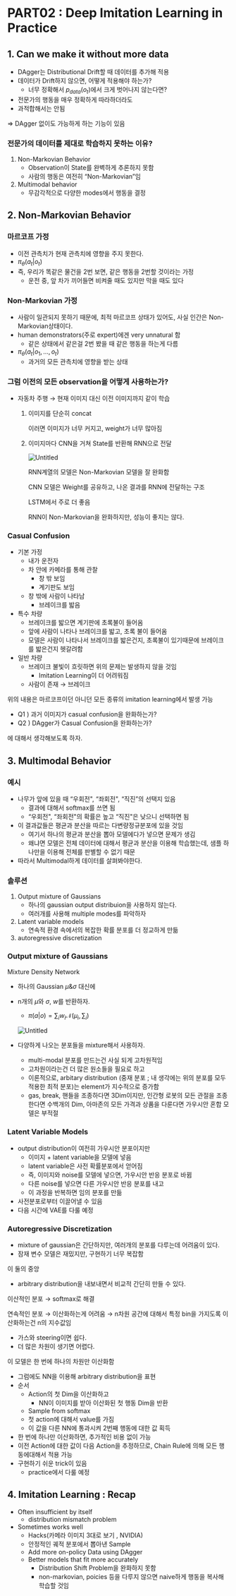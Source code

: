 # PART02 : Deep Imitation Learning in Practice

## 1. Can we make it without more data

- DAgger는 Distributional Drift할 때 데이터를 추가해 적용
- 데이터가 Drift하지 않으면, 어떻게 적용해야 하는가?
    - 너무 정확해서   $p_{data}(o_t)$에서 크게 벗어나지 않는다면?
- 전문가의 행동을 매우 정확하게 따라하더라도
- 과적합해서는 안됨

⇒ DAgger 없이도 가능하게 하는 기능이 있음

### 전문가의 데이터를 제대로 학습하지 못하는 이유?

1. Non-Markovian Behavior
    - Observation이 State를 완벽하게 추론하지 못함
    - 사람의 행동은 여전히 “Non-Markovian”임
2.  Multimodal behavior
    - 무감각적으로 다양한 modes에서 행동을 결정

## 2. Non-Markovian Behavior

### 마르코프 가정

- 이전 관측치가 현재 관측치에 영향을 주지 못한다.
- $\pi_\theta(a_t|o_t)$
- 즉, 우리가 똑같은 물건을 2번 보면, 같은 행동을 2번할 것이라는 가정
    - 운전 중, 앞 차가 끼어들면 비켜줄 때도 있지만 막을 때도 있다

### Non-Markovian 가정

- 사람이 일관되지 못하기 때문에, 최적 마르코프 상태가 있어도, 사실 인간은 Non-Markovian상태이다.
- human demonstrators(주로 expert)에겐 very unnatural 함
    - 같은 상태에서 같은걸 2번 봤을 때 같은 행동을 하는게 다름
- $\pi_{\theta}(a_t|o_1, ... ,o_t)$
    - 과거의 모든 관측치에 영향을 받는 상태

### 그럼 이전의 모든 observation을 어떻게 사용하는가?

- 자동차 주행 → 현재 이미지 대신 이전 이미지까지 같이 학습
    1. 이미지를 단순히 concat
        
        이러면 이미지가 너무 커지고, weight가 너무 많아짐
        
    2. 이미지마다 CNN을 거쳐 State를 반환해 RNN으로 전달
        
        ![Untitled](Images/Untitled.png)
        
        RNN계열의 모델은 Non-Markovian 모델을 잘 완화함
        
        CNN 모델은 Weight를 공유하고, 나온 결과를 RNN에 전달하는 구조
        
        LSTM에서 주로 더 좋음
        
        RNN이 Non-Markovian을 완화하지만, 성능이 좋지는 않다.
        

### Casual Confusion

- 기본 가정
    - 내가 운전자
    - 차 안에 카메라를 통해 관찰
        - 창 밖 보임
        - 계기판도 보임
    - 창 밖에 사람이 나타남
        - 브레이크를 밟음
- 특수 차량
    - 브레이크를 밟으면 계기판에 초록불이 들어옴
    - 앞에 사람이 나타나 브레이크를 밟고, 초록 불이 들어옴
    - 모델은 사람이 나타나서 브레이크를 밟은건지, 초록불이 있기때문에 브레이크를 밟은건지 헷갈려함
- 일반 차량
    - 브레이크 불빛이 흐릿하면 위의 문제는 발생하지 않을  것임
        - Imitation Learning이 더 어려워짐
    - 사람이 존재 → 브레이크

위의 내용은 마르코프이던 아니던 모든 종류의 imitation learning에서 발생 가능

- Q1 ) 과거 이미지가 casual confusion을 완화하는가?
- Q2 ) DAgger가 Casual Confusion을 완화하는가?

에 대해서 생각해보도록 하자.

## 3. Multimodal Behavior

### 예시

- 나무가 앞에 있을 때 “우회전", “좌회전", “직진”의 선택지 있음
    - 결과에 대해서 softmax를 쓰면 됨
    - “우회전", “좌회전"의 확률은 높고 “직진"은 낮으니 선택하면 됨
- 이 결과값들은 평균과 분산을 따르는 다변량정규분포에 있을 것임
    - 여기서 하나의 평균과 분산을 뽑아 모델에다가 넣으면 문제가 생김
    - 왜냐면 모델은 전체 데이터에 대해서 평균과 분산을 이용해 학습했는데,
    샘플 하나만을 이용해 전체를 판별할 수 없기 때문
- 따라서 Multimodal하게 데이터를 살펴봐야한다.

### 솔루션

1. Output mixture of Gaussians
    - 하나의 gaussian output distribuion을 사용하지 않는다.
    - 여러개를 사용해 multiple modes를 파악하자
2. Latent variable models
    - 연속적 환경 속에서의 복잡한 확률 분포를 더 정교하게 만듦
3. autoregressive discretization

### Output mixture of Gaussians

Mixture Density Network

- 하나의 Gaussian $\mu \&\sigma$ 대신에
- n개의 $\mu$와 $\sigma$, $w$를 반환하자.
    - $\pi(a|o) = \sum_{i}w_i\mathcal{N}(\mu_i,\sum_i)$
    
    ![Untitled](Images/Untitled%201.png)
    
- 다양하게 나오는 분포들을 mixture해서 사용하자.
    - multi-modal 분포를 만드는건 사실 되게 고차원적임
    - 고차원이라는건 더 많은 원소들을 필요로 하고
    - 이론적으로, arbitary distribution (중재 분포 ; 내 생각에는 위의 분포를 모두 적용한 최적 분포)는 element가 지수적으로 증가함
    - gas, break, 핸들을 조종하다면 3Dim이지만,
    인간형 로봇의 모든 관절을 조종한다면 수백개의 Dim,
    아마존의 모든 가격과 상품을 다룬다면 가우시안 혼합 모델은 부적절

### Latent Variable Models

- output distribution이 여전히 가우시안 분포이지만
    - 이미지 + latent variable을 모델에 넣음
    - latent variable은 사전 확률분포에서 얻어짐
    - 즉, 이미지와 noise를 모델에 넣으면, 가우시안 반응 분포로 바뀜
    - 다른 noise를 넣으면 다른 가우시안 반응 분포를 내고
    - 이 과정을 반복하면 임의 분포를 만듦
- 사전분포로부터 이끌어낼 수 있음
- 다음 시간에 VAE를 다룰 예정

### Autoregressive Discretization

- mixture of gaussian은 간단하지만, 여러개의 분포를 다루는데 어려움이 있다.
- 잠재 변수 모델은 재밌지만, 구현하기 너무 복잡함

이 둘의 중앙

- arbitrary distribution을 내보내면서 비교적 간단히 만들 수 있다.

이산적인 분포 → softmax로 해결

연속적인 분포 → 이산화하는게 어려움 → n차원 공간에 대해서 특정 bin을 가지도록 이산화하는건 n의 지수값임

- 가스와 steering이면 쉽다.
- 더 많은 차원이 생기면 어렵다.

이 모델은 한 번에 하나의 차원만 이산화함

- 그럼에도 NN을 이용해 arbitrary distribution을 표현
- 순서
    - Action의 첫 Dim을 이산화하고
        - NN이 이미지를 받아 이산화된 첫 행동 Dim을 반환
    - Sample from softmax
    - 첫 action에 대해서 value를 가짐
    - 이 값을 다른 NN에 통과시켜 2번째 행동에 대한 값 획득
- 한 번에 하나만 이산화하면, 추가적인 비용 없이 가능
- 이전 Action에 대한 값이 다음 Action을 추정하므로,
Chain Rule에 의해 모든 행동에대해서 적용 가능
- 구현하기 쉬운 trick이 있음
    - practice에서 다룰 예정

## 4. Imitation Learning : Recap

- Often insufficient by itself
    - distribution mismatch problem
- Sometimes works well
    - Hacks(카메라 이미지 3대로 보기 , NVIDIA)
    - 안정적인 궤적 분포에서 뽑아낸 Sample
    - Add more on-policy Data using DAgger
    - Better models that fit more accurately
        - Distribution Shift Problem을 완화하지 못함
        - non-markovian, poicies 등을 다루지 않으면
        naive하게 행동을 복사해 학습할 것임